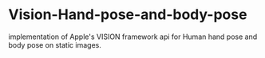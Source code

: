 # Vision-Hand-pose-and-body-pose
implementation of Apple's VISION framework api for Human hand pose and body pose on static images.
